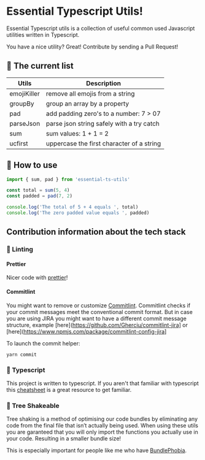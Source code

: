# Essential Typescript Utils!

Essential Typescript utils is a collection of useful common used Javascript utilities written in Typescript.

You have a nice utility?
Great! Contribute by sending a Pull Request!

## 📄 The current list

| Utils         | Description                                    |
| ------------- |------------------------------------------------|
| emojiKiller   | remove all emojis from a string                |
| groupBy       | group an array by a property                   |
| pad           | add padding zero's to a number: 7 > 07         |
| parseJson     | parse json string safely with a try catch      |
| sum           | sum values: 1 + 1 = 2                          |
| ucfirst       | uppercase the first character of a string      |


## 🎉 How to use

```typescript
import { sum, pad } from 'essential-ts-utils'

const total = sum(5, 4)
const padded = pad(7, 2)

console.log('The total of 5 + 4 equals ', total)
console.log('The zero padded value equals ', padded)

```

## Contribution information about the tech stack

### 🚩 Linting

#### Prettier
Nicer code with [prettier](https://prettier.io/)!


#### Commitlint
You might want to remove or customize [Commitlint](https://github.com/conventional-changelog/commitlint).
Commitlint checks if your commit messages meet the conventional commit format. But in case you are using JIRA you might want to have a different commit message structure, example [here](https://github.com/Gherciu/commitlint-jira] or [here](https://www.npmjs.com/package/commitlint-config-jira]

To launch the commit helper:
```
yarn commit
```


### 🚀 Typescript
This project is written to typescript. If you aren't that familiar with typescript this [cheatsheet](https://github.com/typescript-cheatsheets/react-typescript-cheatsheet) is a great resource to get familiar.


### 🌲 Tree Shakeable
Tree shaking is a method of optimising our code bundles by eliminating any code from the final file that isn’t actually being used.
When using these utils you are garanteed that you will only import the functions you actually use in your code. Resulting in a smaller bundle size!

This is especially important for people like me who have [BundlePhobia](https://bundlephobia.com/result?p=essential-ts-utils).